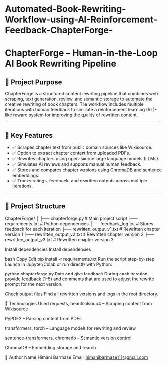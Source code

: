 # Automated-Book-Rewriting-Workflow-using-AI-Reinforcement-Feedback-ChapterForge-

# ChapterForge – Human-in-the-Loop AI Book Rewriting Pipeline

## 📘 Project Purpose

ChapterForge is a structured content rewriting pipeline that combines web scraping, text generation, review, and semantic storage to automate the creative rewriting of book chapters. The workflow includes multiple iterations with human feedback to simulate a reinforcement learning (RL)-like reward system for improving the quality of rewritten content.

---

## 🔧 Key Features

- ✅ Scrapes chapter text from public domain sources like Wikisource.
- ✅ Option to extract chapter content from uploaded PDFs.
- ✅ Rewrites chapters using open-source large language models (LLMs).
- ✅ Simulates AI reviews and supports manual human feedback.
- ✅ Stores and compares chapter versions using ChromaDB and sentence embeddings.
- ✅ Tracks ratings, feedback, and rewritten outputs across multiple iterations.

---

## 📂 Project Structure

ChapterForge/
│
├── chapterforge.py # Main project script
├── requirements.txt # Python dependencies
├── feedback_log.txt # Stores feedback for each iteration
├── rewritten_output_v1.txt # Rewritten chapter version 1
├── rewritten_output_v2.txt # Rewritten chapter version 2
├── rewritten_output_v3.txt # Rewritten chapter version 3

Install dependencies
Install dependencies

bash
Copy
Edit
pip install -r requirements.txt
Run the script step-by-step
Launch in Jupyter/Colab or run directly with Python:


python chapterforge.py
Rate and give feedback
During each iteration, provide feedback (1–5) and comments that are used to adjust the rewrite prompt for the next version.

Check output files
Find all rewritten versions and logs in the root directory.

🧠 Technologies Used
requests, beautifulsoup4 – Scraping content from Wikisource

PyPDF2 – Parsing content from PDFs

transformers, torch – Language models for rewriting and review

sentence-transformers, chromadb – Semantic version control

ChromaDB – Embedding storage and search



 🙋 Author
Name:Himani Barmase
Email: himanibarmase111@gmail.com
